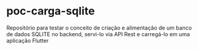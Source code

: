# poc-carga-sqlite
Repositório para testar o conceito de criação e alimentação de um banco de dados SQLITE no backend, servi-lo via API Rest e carregá-lo em uma aplicação Flutter
